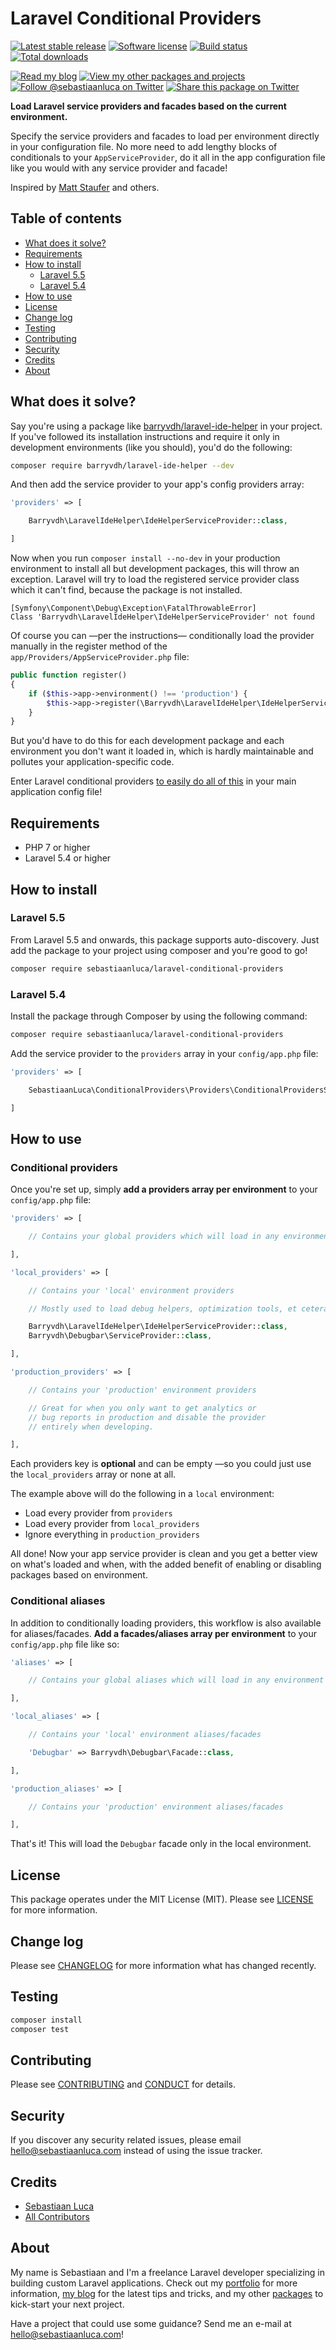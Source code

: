 # Laravel Conditional Providers

[![Latest stable release][version-badge]][link-packagist]
[![Software license][license-badge]](LICENSE.md)
[![Build status][travis-badge]][link-travis]
[![Total downloads][downloads-badge]][link-packagist]

[![Read my blog][blog-link-badge]][link-blog]
[![View my other packages and projects][packages-link-badge]][link-packages]
[![Follow @sebastiaanluca on Twitter][twitter-profile-badge]][link-twitter]
[![Share this package on Twitter][twitter-share-badge]][link-twitter-share]

__Load Laravel service providers and facades based on the current environment.__

Specify the service providers and facades to load per environment directly in your configuration file. No more need to add lengthy blocks of conditionals to your `AppServiceProvider`, do it all in the app configuration file like you would with any service provider and facade!

Inspired by [Matt Staufer](https://mattstauffer.co/blog/conditionally-loading-service-providers-in-laravel-5) and others.

## Table of contents

- [What does it solve?](#what-does-it-solve)
- [Requirements](#requirements)
- [How to install](#how-to-install)
    - [Laravel 5.5](#laravel-55)
    - [Laravel 5.4](#laravel-54)
- [How to use](#how-to-use)
- [License](#license)
- [Change log](#change-log)
- [Testing](#testing)
- [Contributing](#contributing)
- [Security](#security)
- [Credits](#credits)
- [About](#about)

## What does it solve?

Say you're using a package like [barryvdh/laravel-ide-helper](https://github.com/barryvdh/laravel-ide-helper) in your project. If you've followed its installation instructions and require it only in development environments (like you should), you'd do the following:

```bash
composer require barryvdh/laravel-ide-helper --dev
```

And then add the service provider to your app's config providers array:

```php
'providers' => [

    Barryvdh\LaravelIdeHelper\IdeHelperServiceProvider::class,

]
```

Now when you run `composer install --no-dev` in your production environment to install all but development packages, this will throw an exception. Laravel will try to load the registered service provider class which it can't find, because the package is not installed.

```
[Symfony\Component\Debug\Exception\FatalThrowableError]
Class 'Barryvdh\LaravelIdeHelper\IdeHelperServiceProvider' not found
```

Of course you can —per the instructions— conditionally load the provider manually in the register method of the `app/Providers/AppServiceProvider.php` file:

```php
public function register()
{
    if ($this->app->environment() !== 'production') {
        $this->app->register(\Barryvdh\LaravelIdeHelper\IdeHelperServiceProvider::class);
    }
}
```

But you'd have to do this for each development package and each environment you don't want it loaded in, which is hardly maintainable and pollutes your application-specific code.

Enter Laravel conditional providers [to easily do all of this](#how-to-use) in your main application config file!

## Requirements

- PHP 7 or higher
- Laravel 5.4 or higher

## How to install

### Laravel 5.5

From Laravel 5.5 and onwards, this package supports auto-discovery. Just add the package to your project using composer and you're good to go!

```bash
composer require sebastiaanluca/laravel-conditional-providers
```

### Laravel 5.4

Install the package through Composer by using the following command:

```bash
composer require sebastiaanluca/laravel-conditional-providers
```

Add the service provider to the `providers` array in your `config/app.php` file:

```php
'providers' => [

    SebastiaanLuca\ConditionalProviders\Providers\ConditionalProvidersServiceProvider::class,

]
```

## How to use

### Conditional providers

Once you're set up, simply __add a providers array per environment__ to your `config/app.php` file:

```php
'providers' => [

    // Contains your global providers which will load in any environment

],

'local_providers' => [

    // Contains your 'local' environment providers

    // Mostly used to load debug helpers, optimization tools, et cetera

    Barryvdh\LaravelIdeHelper\IdeHelperServiceProvider::class,
    Barryvdh\Debugbar\ServiceProvider::class,

],

'production_providers' => [

    // Contains your 'production' environment providers

    // Great for when you only want to get analytics or
    // bug reports in production and disable the provider
    // entirely when developing.

],
```

Each providers key is __optional__ and can be empty —so you could just use the `local_providers` array or none at all.

The example above will do the following in a `local` environment:

- Load every provider from `providers`
- Load every provider from `local_providers`
- Ignore everything in `production_providers`

All done! Now your app service provider is clean and you get a better view on what's loaded and when, with the added benefit of enabling or disabling packages based on environment.

### Conditional aliases

In addition to conditionally loading providers, this workflow is also available for aliases/facades. __Add a facades/aliases array per environment__ to your `config/app.php` file like so:

```php
'aliases' => [

    // Contains your global aliases which will load in any environment

],

'local_aliases' => [

    // Contains your 'local' environment aliases/facades

    'Debugbar' => Barryvdh\Debugbar\Facade::class,

],

'production_aliases' => [

    // Contains your 'production' environment aliases/facades

],
```

That's it! This will load the `Debugbar` facade only in the local environment.

## License

This package operates under the MIT License (MIT). Please see [LICENSE](LICENSE.md) for more information.

## Change log

Please see [CHANGELOG](CHANGELOG.md) for more information what has changed recently.

## Testing

``` bash
composer install
composer test
```

## Contributing

Please see [CONTRIBUTING](CONTRIBUTING.md) and [CONDUCT](CONDUCT.md) for details.

## Security

If you discover any security related issues, please email [hello@sebastiaanluca.com][link-author-email] instead of using the issue tracker.

## Credits

- [Sebastiaan Luca][link-github-profile]
- [All Contributors][link-contributors]

## About

My name is Sebastiaan and I'm a freelance Laravel developer specializing in building custom Laravel applications. Check out my [portfolio][link-portfolio] for more information, [my blog][link-blog] for the latest tips and tricks, and my other [packages][link-packages] to kick-start your next project.

Have a project that could use some guidance? Send me an e-mail at [hello@sebastiaanluca.com][link-author-email]!

[version-badge]: https://poser.pugx.org/sebastiaanluca/laravel-conditional-providers/version
[license-badge]: https://img.shields.io/badge/license-MIT-brightgreen.svg
[travis-badge]: https://img.shields.io/travis/sebastiaanluca/laravel-conditional-providers/master.svg
[downloads-badge]: https://img.shields.io/packagist/dt/sebastiaanluca/laravel-conditional-providers.svg

[blog-link-badge]: https://img.shields.io/badge/link-blog-lightgrey.svg
[packages-link-badge]: https://img.shields.io/badge/link-other_packages-lightgrey.svg
[twitter-profile-badge]: https://img.shields.io/twitter/follow/sebastiaanluca.svg?style=social
[twitter-share-badge]: https://img.shields.io/twitter/url/http/shields.io.svg?style=social

[link-packagist]: https://packagist.org/packages/sebastiaanluca/laravel-conditional-providers
[link-travis]: https://travis-ci.org/sebastiaanluca/laravel-conditional-providers
[link-contributors]: ../../contributors

[link-portfolio]: https://www.sebastiaanluca.com
[link-blog]: https://blog.sebastiaanluca.com
[link-packages]: https://packagist.org/packages/sebastiaanluca
[link-twitter]: https://twitter.com/sebastiaanluca
[link-twitter-share]: https://twitter.com/intent/tweet?text=Load%20Laravel%20service%20providers%20based%20on%20the%20current%20environment.%20https%3A%2F%2Fgithub.com%2Fsebastiaanluca%2Flaravel-helpers%20via%20%40sebastiaanluca
[link-github-profile]: https://github.com/sebastiaanluca
[link-author-email]: mailto:hello@sebastiaanluca.com
